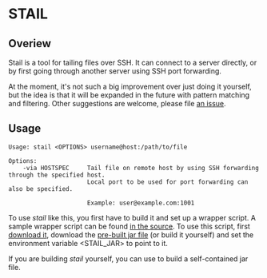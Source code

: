 STAIL
=====


Overiew
-------

Stail is a tool for tailing files over SSH. It can connect to a server
directly, or by first going through another server using SSH port
forwarding.

At the moment, it's not such a big improvement over just doing it
yourself, but the idea is that it will be expanded in the future with
pattern matching and filtering. Other suggestions are welcome, please
file [an
issue](https://bitbucket.org/vetler/stail/issues/new).


Usage
-----

    Usage: stail <OPTIONS> username@host:/path/to/file

    Options:
        -via HOSTSPEC     Tail file on remote host by using SSH forwarding through the specified host.
                          Local port to be used for port forwarding can also be specified.

                          Example: user@example.com:1001

To use *stail* like this, you first have to build it and set up a
wrapper script. A sample wrapper script can be found [in the
source](https://bitbucket.org/vetler/stail/src/c77f3a5b7cec/src/main/shell/stail). To
use this script, first [download
it](https://bitbucket.org/vetler/stail/raw/c77f3a5b7cec/src/main/shell/stail),
download the [pre-built jar file]() (or build it yourself) and set the
environment variable <STAIL_JAR> to point to it.

If you are building *stail* yourself, you can use <sbt assembly> to
build a self-contained jar file.
